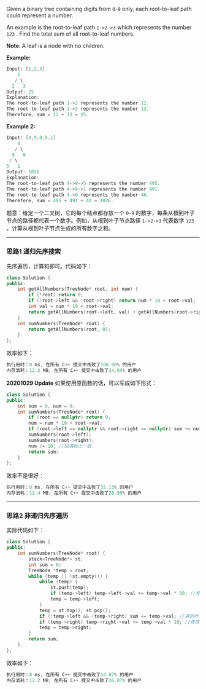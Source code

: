 Given a binary tree containing digits from `0-9` only, each root-to-leaf path could represent a number.

An example is the root-to-leaf path `1->2->3` which represents the number `123` . Find the total sum of all root-to-leaf numbers.

**Note**: A leaf is a node with no children.

**Example:**

```swift
Input: [1,2,3]
    1
   / \
  2   3
Output: 25
Explanation:
The root-to-leaf path 1->2 represents the number 12.
The root-to-leaf path 1->3 represents the number 13.
Therefore, sum = 12 + 13 = 25.
```

**Example 2:**
```swift
Input: [4,9,0,5,1]
    4
   / \
  9   0
 / \
5   1
Output: 1026
Explanation:
The root-to-leaf path 4->9->5 represents the number 495.
The root-to-leaf path 4->9->1 represents the number 491.
The root-to-leaf path 4->0 represents the number 40.
Therefore, sum = 495 + 491 + 40 = 1026.
```
题意：给定一个二叉树，它的每个结点都存放一个 `0-9` 的数字，每条从根到叶子节点的路径都代表一个数字。例如，从根到叶子节点路径 `1->2->3` 代表数字 `123` 。计算从根到叶子节点生成的所有数字之和。

---
### 思路1 递归先序搜索
先序遍历，计算和即可。代码如下：
```cpp
class Solution {
public: 
    int getAllNumbers(TreeNode* root, int num) {
        if (!root) return 0;
        if (!root->left && !root->right) return num * 10 + root->val;
        int val = num * 10 + root->val;
        return getAllNumbers(root->left, val) + getAllNumbers(root->right, val);
    }
    int sumNumbers(TreeNode* root) {
        return getAllNumbers(root, 0);
    }
};
```
 效率如下：
```cpp
执行用时：0 ms, 在所有 C++ 提交中击败了100.00% 的用户
内存消耗：12.2 MB, 在所有 C++ 提交中击败了34.94% 的用户
```
**20201029 Update** 如果使用原函数的话，可以写成如下形式：
```cpp
class Solution {
public:
    int sum = 0, num = 0;
    int sumNumbers(TreeNode* root) {
        if (root == nullptr) return 0;
        num = num * 10 + root->val;
        if (root->left == nullptr && root->right == nullptr) sum += num;
        sumNumbers(root->left);
        sumNumbers(root->right);
        num /= 10; //回溯到上一层
        return sum;
    }
};
```
效率不是很好：
```cpp
执行用时：8 ms, 在所有 C++ 提交中击败了35.13% 的用户
内存消耗：12.4 MB, 在所有 C++ 提交中击败了28.99% 的用户
```

---
### 思路2 非递归先序遍历
实际代码如下：
```cpp
class Solution {
public: 
    int sumNumbers(TreeNode* root) {
        stack<TreeNode*> st;
        int sum = 0;
        TreeNode *temp = root;
        while (temp || !st.empty()) {
            while (temp) {
                st.push(temp);
                if (temp->left) temp->left->val += temp->val * 10; //修改原树上的值
                temp = temp->left;
            }
            temp = st.top(); st.pop();
            if (!temp->left && !temp->right) sum += temp->val; //遇到叶子节点
            if (temp->right) temp->right->val += temp->val * 10; //修改原树上的值
            temp = temp->right;
        }
        return sum;
    }
};
```
效率如下：
```cpp
执行用时：8 ms, 在所有 C++ 提交中击败了34.87% 的用户
内存消耗：12.2 MB, 在所有 C++ 提交中击败了36.07% 的用户
```
